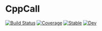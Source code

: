 # CppCall

[![Build Status](https://github.com/Gnimuc/CppCall.jl/actions/workflows/CI.yml/badge.svg?branch=main)](https://github.com/Gnimuc/CppCall.jl/actions/workflows/CI.yml?query=branch%3Amain)
[![Coverage](https://codecov.io/gh/Gnimuc/CppCall.jl/branch/main/graph/badge.svg)](https://codecov.io/gh/Gnimuc/CppCall.jl)
[![Stable](https://img.shields.io/badge/docs-stable-blue.svg)](https://Gnimuc.github.io/CppCall.jl/stable/)
[![Dev](https://img.shields.io/badge/docs-dev-blue.svg)](https://Gnimuc.github.io/CppCall.jl/dev/)
